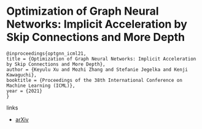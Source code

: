 # Optimization of Graph Neural Networks: Implicit Acceleration by Skip Connections and More Depth

```
@inproceedings{optgnn_icml21,
title = {Optimization of Graph Neural Networks: Implicit Acceleration by Skip Connections and More Depth},
author = {Keyulu Xu and Mozhi Zhang and Stefanie Jegelka and Kenji Kawaguchi},
booktitle = {Proceedings of the 38th International Conference on Machine Learning (ICML)},
year = {2021}
}
```

links
- [arXiv](https://arxiv.org/abs/2105.04550)
